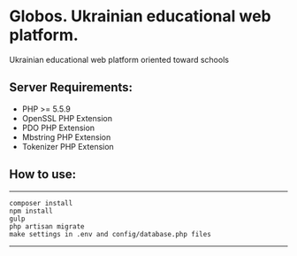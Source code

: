 # Globos. Ukrainian educational web platform.

Ukrainian educational web platform oriented toward schools


## Server Requirements:

- PHP >= 5.5.9
- OpenSSL PHP Extension
- PDO PHP Extension
- Mbstring PHP Extension
- Tokenizer PHP Extension

## How to use:

--- 

    composer install 
    npm install 
    gulp 
    php artisan migrate
    make settings in .env and config/database.php files

---
